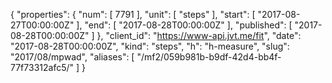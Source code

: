 {
  "properties": {
    "num": [
      7791
    ],
    "unit": [
      "steps"
    ],
    "start": [
      "2017-08-27T00:00:00Z"
    ],
    "end": [
      "2017-08-28T00:00:00Z"
    ],
    "published": [
      "2017-08-28T00:00:00Z"
    ]
  },
  "client_id": "https://www-api.jvt.me/fit",
  "date": "2017-08-28T00:00:00Z",
  "kind": "steps",
  "h": "h-measure",
  "slug": "2017/08/mpwad",
  "aliases": [
    "/mf2/059b981b-b9df-42d4-bb4f-77f73312afc5/"
  ]
}
